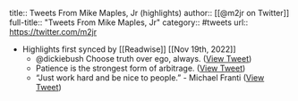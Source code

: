 title:: Tweets From Mike Maples, Jr (highlights)
author:: [[@m2jr on Twitter]]
full-title:: "Tweets From Mike Maples, Jr"
category:: #tweets
url:: https://twitter.com/m2jr

- Highlights first synced by [[Readwise]] [[Nov 19th, 2022]]
	- @dickiebush Choose truth over ego, always. ([View Tweet](https://twitter.com/m2jr/status/1389787998225502209))
	- Patience is the strongest form of arbitrage. ([View Tweet](https://twitter.com/m2jr/status/1394059002380570627))
	- “Just work hard and be nice to people.” - Michael Franti ([View Tweet](https://twitter.com/m2jr/status/1391199845860265988))